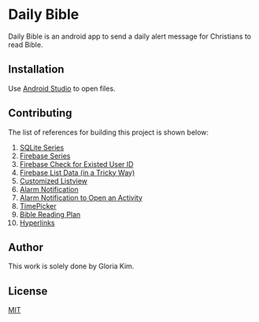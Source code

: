 # Daily Bible

Daily Bible is an android app to send a daily alert message for Christians to read Bible.

## Installation

Use [Android Studio](https://developer.android.com/studio/install) to open files.

## Contributing

The list of references for building this project is shown below:

1. [SQLite Series](https://www.youtube.com/watch?v=zTD6Zi7d9hc&list=PLgCYzUzKIBE8A8iKd3e84JxymFIORn_Lk)
2. [Firebase Series](https://www.youtube.com/watch?v=lnidtzL71ZA)
3. [Firebase Check for Existed User ID](https://stackoverflow.com/questions/47893328/checking-if-a-particular-value-exists-in-the-firebase-database)
3. [Firebase List Data (in a Tricky Way)](https://stackoverflow.com/questions/50987788/retrieving-a-firebase-string-array-to-an-array)
4. [Customized Listview](https://stackoverflow.com/questions/5563698/how-to-change-text-color-of-simple-list-item)
5. [Alarm Notification](https://codinginflow.com/tutorials/android/alarmmanager)
6. [Alarm Notification to Open an Activity](https://www.youtube.com/watch?v=j6kQ9gikU-A)
7. [TimePicker](https://www.tutlane.com/tutorial/android/android-timepicker-with-examples)
8. [Bible Reading Plan](https://www.biblestudytools.com/bible-reading-plan/)
9. [Hyperlinks](https://www.youtube.com/watch?v=aQIqQ2-lyO8)

## Author

This work is solely done by Gloria Kim.

## License
[MIT](https://choosealicense.com/licenses/mit/)

